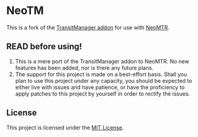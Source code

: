 # NeoTM

This is a fork of the [TransitManager addon](https://modrinth.com/mod/transitmanager) for use with [NeoMTR](https://modrinth.com/mod/neomtr).  

## READ before using!
1. This is a mere port of the TransitManager addon to NeoMTR. No new features has been added, nor is there any future plans.
2. The support for this project is made on a best-effort basis. Shall you plan to use this project under any capacity, you should be expected to either live with issues and have patience, or have the proficiency to apply patches to this project by yourself in order to rectify the issues.

## License
This project is licensed under the [MIT License](https://opensource.org/licenses/MIT).